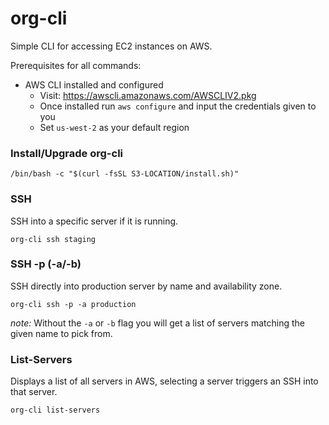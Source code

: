 # org-cli
Simple CLI for accessing EC2 instances on AWS.

Prerequisites for all commands:
- AWS CLI installed and configured
  - Visit: https://awscli.amazonaws.com/AWSCLIV2.pkg
  - Once installed run `aws configure` and input the credentials given to you
  - Set `us-west-2` as your default region

### Install/Upgrade org-cli
```
/bin/bash -c "$(curl -fsSL S3-LOCATION/install.sh)"
```

### SSH <Server Name>
SSH into a specific server if it is running.
```
org-cli ssh staging
```

### SSH -p (-a/-b) <Server Name>
SSH directly into production server by name and availability zone.
```
org-cli ssh -p -a production
```
_note:_ Without the `-a` or `-b` flag you will get a list of servers matching the given name to pick from.

### List-Servers
Displays a list of all servers in AWS, selecting a server triggers an SSH into that server.
```
org-cli list-servers
```
